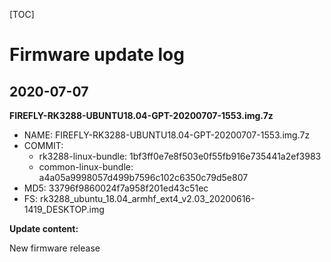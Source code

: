 [TOC]


# Firmware update log


## 2020-07-07

**FIREFLY-RK3288-UBUNTU18.04-GPT-20200707-1553.img.7z**

* NAME: FIREFLY-RK3288-UBUNTU18.04-GPT-20200707-1553.img.7z
* COMMIT:
	* rk3288-linux-bundle: 1bf3ff0e7e8f503e0f55fb916e735441a2ef3983
	* common-linux-bundle: a4a05a9998057d499b7596c102c6350c79d5e807
* MD5: 33796f9860024f7a958f201ed43c51ec
* FS: rk3288_ubuntu_18.04_armhf_ext4_v2.03_20200616-1419_DESKTOP.img

**Update content:**

New firmware release

